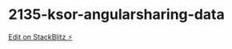 # 2135-ksor-angularsharing-data

[Edit on StackBlitz ⚡️](https://stackblitz.com/edit/2135-ksor-angularsharing-data)